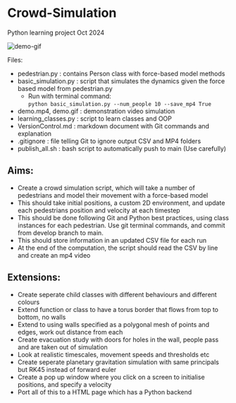 # Crowd-Simulation
Python learning project Oct 2024

![demo-gif](https://github.com/benw000/Crowd-Simulation/blob/main/demo.gif)

Files:
- pedestrian.py : contains Person class with force-based model methods
- basic_simulation.py : script that simulates the dynamics given the force based model from pedestrian.py
    - Run with terminal command: \
    ```python basic_simulation.py --num_people 10 --save_mp4 True```
- demo.mp4, demo.gif : demonstration video simulation
- learning_classes.py : script to learn classes and OOP
- VersionControl.md : markdown document with Git commands and explanation
- .gitignore : file telling Git to ignore output CSV and MP4 folders
- publish_all.sh : bash script to automatically push to main (Use carefully)

Aims:
----
- Create a crowd simulation script, which will take a number of pedestrians and model their movement with a force-based model
- This should take initial positions, a custom 2D environment, and update each pedestrians position and velocity at each timestep
- This should be done following Git and Python best practices, using class instances for each pedestrian. Use git terminal commands, and commit from develop branch to main.
- This should store information in an updated CSV file for each run
- At the end of the computation, the script should read the CSV by line and create an mp4 video

Extensions:
-----
- Create seperate child classes with different behaviours and different colours
- Extend function or class to have a torus border that flows from top to bottom, no walls
- Extend to using walls specified as a polygonal mesh of points and edges, work out distance from each
- Create evacuation study with doors for holes in the wall, people pass and are taken out of simulation
- Look at realistic timescales, movement speeds and thresholds etc
- Create seperate planetary gravitation simulation with same principals but RK45 instead of forward euler
- Create a pop up window where you click on a screen to initialise positions, and specify a velocity
- Port all of this to a HTML page which has a Python backend
